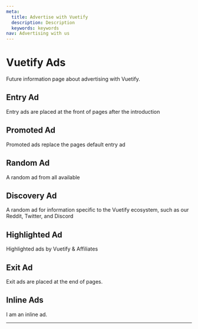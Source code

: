 ```yaml
---
meta:
  title: Advertise with Vuetify
  description: Description
  keywords: keywords
nav: Advertising with us
---
```


# Vuetify Ads

Future information page about advertising with Vuetify.

## Entry Ad

Entry ads are placed at the front of pages after the introduction

<entry-ad />

## Promoted Ad

Promoted ads replace the pages default entry ad

<promoted-ad slug="vuemastery-getting-started" />

## Random Ad

A random ad from all available

<random-ad />

## Discovery Ad

A random ad for information specific to the Vuetify ecosystem, such as our Reddit, Twitter, and Discord

<discovery-ad />

## Highlighted Ad

Highlighted ads by Vuetify & Affiliates

<highlighted-ad slug="freelancer-free" />

## Exit Ad

Exit ads are placed at the end of pages.

<exit-ad />

## Inline Ads

I am an inline ad. <inline-ad slug="scrimba-buttons" />

---

<up-next />

<contribute />
